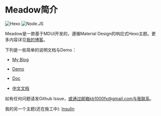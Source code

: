 # Meadow简介

![Hexo](https://img.shields.io/badge/Hexo-3.0+-blue) 
![Node.JS](https://img.shields.io/badge/node.js-6.0-brightgreen)

Meadow是一款基于MDUI开发的，遵循Material Design的响应式Hexo主题。更多内容详见[我的博客](https://garybear.cn/)。

下列是一些简单的说明文档与Demo：

+ [My Blog](https://kb1000fx.github.io/)

+ [Demo](https://kb1000fx.github.io/hexo-theme-meadow/)

+ [Doc](https://kb1000fx.github.io/hexo-theme-meadow/doc/#/en/)
  
+ [中文文档](https://kb1000fx.github.io/hexo-theme-meadow/doc/#/)

如有任何问题请发Github Issue，或通过邮箱kb1000fx@gmail.com与我联系。

我的另一个主题(还在施工中): [Insulin](https://github.com/kb1000fx/hexo-theme-insulin)